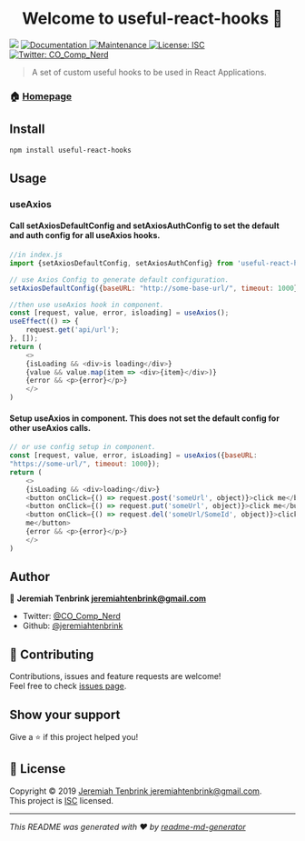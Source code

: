 <h1 align="center">Welcome to useful-react-hooks 👋</h1>
<p>
  <img src="https://img.shields.io/badge/version-0.1.4-blue.svg?cacheSeconds=2592000" />
  <a href="https://github.com/jeremiahtenbrink/useful-hooks#readme">
    <img alt="Documentation" src="https://img.shields.io/badge/documentation-yes-brightgreen.svg" target="_blank" />
  </a>
  <a href="https://github.com/jeremiahtenbrink/useful-hooks/graphs/commit-activity">
    <img alt="Maintenance" src="https://img.shields.io/badge/Maintained%3F-yes-green.svg" target="_blank" />
  </a>
  <a href="https://github.com/jeremiahtenbrink/useful-hooks/blob/master/LICENSE">
    <img alt="License: ISC" src="https://img.shields.io/badge/License-ISC-yellow.svg" target="_blank" />
  </a>
  <a href="https://twitter.com/CO_Comp_Nerd">
    <img alt="Twitter: CO_Comp_Nerd" src="https://img.shields.io/twitter/follow/CO_Comp_Nerd.svg?style=social" target="_blank" />
  </a>
</p>

> A set of custom useful hooks to be used in React Applications.

### 🏠 [Homepage](https://github.com/jeremiahtenbrink/useful-hooks)

## Install

```sh
npm install useful-react-hooks
```

## Usage

### useAxios

#### Call setAxiosDefaultConfig and setAxiosAuthConfig to set the default and auth config for all useAxios hooks. 
```javascript
//in index.js
import {setAxiosDefaultConfig, setAxiosAuthConfig} from 'useful-react-hooks';

// use Axios Config to generate default configuration.
setAxiosDefaultConfig({baseURL: "http://some-base-url/", timeout: 1000});

//then use useAxios hook in component. 
const [request, value, error, isloading] = useAxios();
useEffect(() => {
    request.get('api/url');
}, []);
return (
    <>
    {isLoading && <div>is loading</div>}
    {value && value.map(item => <div>{item}</div>)}
    {error && <p>{error}</p>}
    </>
)
```

#### Setup useAxios in component. This does not set the default config for other useAxios calls. 
```javascript
// or use config setup in component. 
const [request, value, error, isLoading] = useAxios({baseURL: 
"https://some-url/", timeout: 1000});
return (
    <>
    {isLoading && <div>loading</div>}
    <button onClick={() => request.post('someUrl', object)}>click me</button>
    <button onClick={() => request.put('someUrl', object)}>click me</button>
    <button onClick={() => request.del('someUrl/SomeId', object)}>click 
    me</button>
    {error && <p>{error}</p>}
    </>
)
```

## Author

👤 **Jeremiah Tenbrink <jeremiahtenbrink@gmail.com>**

* Twitter: [@CO_Comp_Nerd](https://twitter.com/CO_Comp_Nerd)
* Github: [@jeremiahtenbrink](https://github.com/jeremiahtenbrink)

## 🤝 Contributing

Contributions, issues and feature requests are welcome!<br />Feel free to check [issues page](https://github.com/jeremiahtenbrink/useful-hooks/issues).

## Show your support

Give a ⭐️ if this project helped you!

## 📝 License

Copyright © 2019 [Jeremiah Tenbrink <jeremiahtenbrink@gmail.com>](https://github.com/jeremiahtenbrink).<br />
This project is [ISC](https://github.com/jeremiahtenbrink/useful-hooks/blob/master/LICENSE) licensed.

***
_This README was generated with ❤️ by [readme-md-generator](https://github.com/kefranabg/readme-md-generator)_